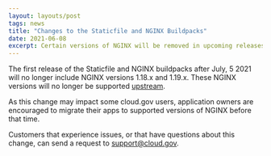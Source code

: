 ```yaml
---
layout: layouts/post
tags: news
title: "Changes to the Staticfile and NGINX Buildpacks"
date: 2021-06-08
excerpt: Certain versions of NGINX will be removed in upcoming releases of the Cloud Foundry Staticfile and NGINX buildpacks.
---
```


The first release of the Staticfile and NGINX buildpacks after July, 5 2021 will no longer include NGINX versions 1.18.x and 1.19.x. These NGINX versions will no longer be supported [upstream](https://nginx.org/en/download.html).

As this change may impact some cloud.gov users, application owners are encouraged to migrate their apps to supported versions of NGINX before that time.

Customers that experience issues, or that have questions about this change, can send a request to [support@cloud.gov](support@cloud.gov).
